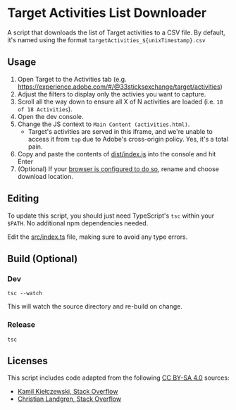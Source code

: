 # Target Activities List Downloader

A script that downloads the list of Target activities to a CSV file. By default, it's named using the format `targetActivities_${unixTimestamp}.csv`

## Usage

1. Open Target to the Activities tab (e.g. <https://experience.adobe.com/#/@33sticksexchange/target/activities>)
2. Adjust the filters to display only the activies you want to capture.
3. Scroll all the way down to ensure all X of N activities are loaded (i.e. `18 of 18 Activities`).
4. Open the dev console.
5. Change the JS context to `Main Content (activities.html)`.
   * Target's activities are served in this iframe, and we're unable to access it from `top` due to Adobe's cross-origin policy. Yes, it's a total pain.
6. Copy and paste the contents of [dist/index.js](dist/index.js) into the console and hit Enter
7. (Optional) If your [browser is configured to do so](https://support.google.com/chrome/answer/95759#:~:text=ask%20where%20to%20save%20each%20file%20before%20downloading), rename and choose download location.

## Editing

To update this script, you should just need TypeScript's `tsc` within your `$PATH`. No additional npm dependencies needed.

Edit the [src/index.ts](src/index.ts) file, making sure to avoid any type errors.

## Build (Optional)

### Dev

`tsc --watch`

This will watch the source directory and re-build on change.

### Release

`tsc`

## Licenses

This script includes code adapted from the following [CC BY-SA 4.0](https://creativecommons.org/licenses/by-sa/4.0/) sources:
* [Kamil Kiełczewski, Stack Overflow](https://stackoverflow.com/a/55784435)
* [Christian Landgren, Stack Overflow](https://stackoverflow.com/a/31536517)